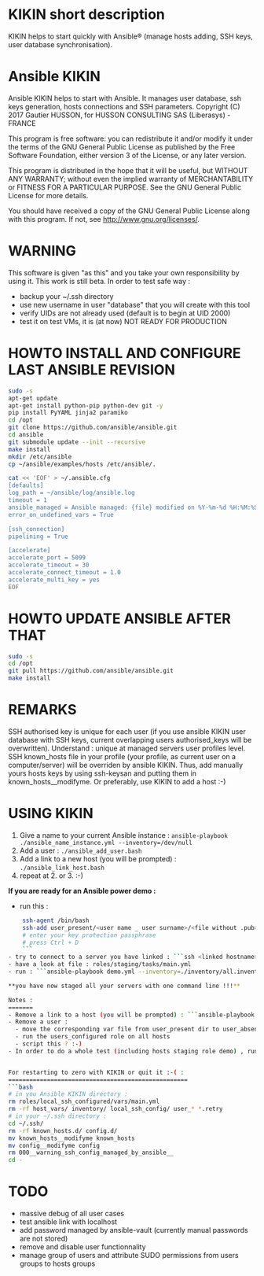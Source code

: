 KIKIN short description
=======================
KIKIN helps to start quickly with Ansible® (manage hosts adding, SSH keys, user database synchronisation).


Ansible KIKIN
=============
Ansible KIKIN helps to start with Ansible.
It manages user database, ssh keys generation, hosts connections and SSH parameters.
Copyright (C) 2017  Gautier HUSSON, for HUSSON CONSULTING SAS (Liberasys) - FRANCE

This program is free software: you can redistribute it and/or modify
it under the terms of the GNU General Public License as published by
the Free Software Foundation, either version 3 of the License, or any later version.

This program is distributed in the hope that it will be useful,
but WITHOUT ANY WARRANTY; without even the implied warranty of
MERCHANTABILITY or FITNESS FOR A PARTICULAR PURPOSE.  See the
GNU General Public License for more details.

You should have received a copy of the GNU General Public License
along with this program.  If not, see <http://www.gnu.org/licenses/>.


WARNING
=========
This software is given "as this" and you take your own responsibility by using it.
This work is still beta. In order to test safe way :
- backup your ~/.ssh directory
- use new username in user "database" that you will create with this tool
- verify UIDs are not already used (default is to begin at UID 2000)
- test it on test VMs, it is (at now) NOT READY FOR PRODUCTION


HOWTO INSTALL AND CONFIGURE LAST ANSIBLE REVISION
=================================================
```bash
sudo -s
apt-get update
apt-get install python-pip python-dev git -y
pip install PyYAML jinja2 paramiko
cd /opt
git clone https://github.com/ansible/ansible.git
cd ansible
git submodule update --init --recursive
make install
mkdir /etc/ansible
cp ~/ansible/examples/hosts /etc/ansible/.

cat << 'EOF' > ~/.ansible.cfg
[defaults]
log_path = ~/ansible/log/ansible.log
timeout = 1
ansible_managed = Ansible managed: {file} modified on %Y-%m-%d %H:%M:%S by {uid} on {host}
error_on_undefined_vars = True

[ssh_connection]
pipelining = True

[accelerate]
accelerate_port = 5099
accelerate_timeout = 30
accelerate_connect_timeout = 1.0
accelerate_multi_key = yes
EOF
```

HOWTO UPDATE ANSIBLE AFTER THAT
===============================
```bash
sudo -s
cd /opt
git pull https://github.com/ansible/ansible.git
make install
```

REMARKS
=======
SSH authorised key is unique for each user (if you use ansible KIKIN user database with SSH keys, current overlapping users authorised_keys will be overwritten). Understand : unique at managed servers user profiles level.
SSH known_hosts file in your profile (your profile, as current user on a computer/server) will be overriden by ansible KIKIN. Thus, add manually yours hosts keys by using ssh-keysan and putting them in known_hosts__modifyme. Or preferably, use KIKIN to add a host :-)


USING KIKIN
===========
1. Give a name to your current Ansible instance : ```ansible-playbook ./ansible_name_instance.yml --inventory=/dev/null```
2. Add a user : ```./ansible_add_user.bash```
3. Add a link to a new host (you will be prompted) : ``` ./ansible_link_host.bash ```
4. repeat at 2. or 3. :-)

**If you are ready for an Ansible power demo :**
- run this :
```bash
    ssh-agent /bin/bash
    ssh-add user_present/<user name _ user surname>/<file without .pub>
    # enter your key protection passphrase
    # press Ctrl + D
    ```
- try to connect to a server you have linked : ```ssh <linked hostname>```
- have a look at file : roles/staging/tasks/main.yml
- run : ```ansible-playbook demo.yml --inventory=./inventory/all.inventory```

**you have now staged all your servers with one command line !!!**

Notes :
=======
- Remove a link to a host (you will be prompted) : ```ansible-playbook ./ansible_unlink_one_host.yml --inventory=/dev/null```
- Remove a user :
  - move the corresponding var file from user_present dir to user_absent dir (and delete or move corresponding subdir)
  - run the users_configured role on all hosts
  - script this ? :-)
- In order to do a whole test (including hosts staging role demo) , run : ansible-playbook configure_all.yml --inventory=./inventory/all.inventory


For restarting to zero with KIKIN or quit it :-( :
===================================================
```bash
# in you Ansible KIKIN directory :
rm roles/local_ssh_configured/vars/main.yml
rm -rf host_vars/ inventory/ local_ssh_config/ user_* *.retry
# in your ~/.ssh directory :
cd ~/.ssh/
rm -rf known_hosts.d/ config.d/
mv known_hosts__modifyme known_hosts
mv config__modifyme config
rm 000__warning_ssh_config_managed_by_ansible__
cd -
```

TODO
====================
- massive debug of all user cases
- test ansible link with localhost
- add password managed by ansible-vault (currently manual passwords are not stored)
- remove and disable user functionnality
- manage group of users and attribute SUDO permissions from users groups to hosts groups
